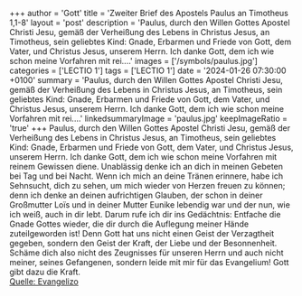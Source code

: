 +++
author = 'Gott'
title = 'Zweiter Brief des Apostels Paulus an Timotheus 1,1-8'
layout = 'post'
description = 'Paulus, durch den Willen Gottes Apostel Christi Jesu, gemäß der Verheißung des Lebens in Christus Jesus, an Timotheus, sein geliebtes Kind: Gnade, Erbarmen und Friede von Gott, dem Vater, und Christus Jesus, unserem Herrn. Ich danke Gott, dem ich wie schon meine Vorfahren mit rei....'
images = ['/symbols/paulus.jpg']
categories = ['LECTIO 1']
tags = ['LECTIO 1']
date = '2024-01-26 07:30:00 +0100'
summary = 'Paulus, durch den Willen Gottes Apostel Christi Jesu, gemäß der Verheißung des Lebens in Christus Jesus, an Timotheus, sein geliebtes Kind: Gnade, Erbarmen und Friede von Gott, dem Vater, und Christus Jesus, unserem Herrn. Ich danke Gott, dem ich wie schon meine Vorfahren mit rei....'
linkedsummaryImage = 'paulus.jpg'
keepImageRatio = 'true'
+++
Paulus, durch den Willen Gottes Apostel Christi Jesu, gemäß der Verheißung des Lebens in Christus Jesus,
an Timotheus, sein geliebtes Kind: Gnade, Erbarmen und Friede von Gott, dem Vater, und Christus Jesus, unserem Herrn.
Ich danke Gott, dem ich wie schon meine Vorfahren mit reinem Gewissen diene.<!--more--> Unablässig denke ich an dich in meinen Gebeten bei Tag und bei Nacht.
Wenn ich mich an deine Tränen erinnere, habe ich Sehnsucht, dich zu sehen, um mich wieder von Herzen freuen zu können;
denn ich denke an deinen aufrichtigen Glauben, der schon in deiner Großmutter Loïs und in deiner Mutter Eunike lebendig war und der nun, wie ich weiß, auch in dir lebt.
Darum rufe ich dir ins Gedächtnis: Entfache die Gnade Gottes wieder, die dir durch die Auflegung meiner Hände zuteilgeworden ist!
Denn Gott hat uns nicht einen Geist der Verzagtheit gegeben, sondern den Geist der Kraft, der Liebe und der Besonnenheit.
Schäme dich also nicht des Zeugnisses für unseren Herrn und auch nicht meiner, seines Gefangenen, sondern leide mit mir für das Evangelium! Gott gibt dazu die Kraft.<br> [Quelle: Evangelizo](https://evangeliumtagfuertag.org/DE/gospel)